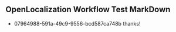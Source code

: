 ## OpenLocalization Workflow Test MarkDown
* 07964988-591a-49c9-9556-bcd587ca748b 
thanks!<!--HONumber=Mar16_HO3-->
